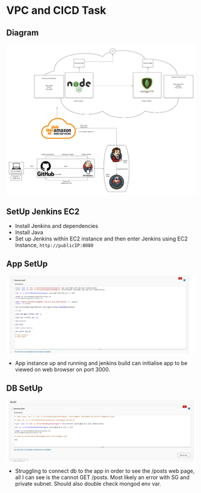 # VPC and CICD Task

## Diagram
![diagram](images/JENKINS_AND_VPC.PNG)

## SetUp Jenkins EC2
- Install Jenkins and dependencies
- Install Java 
- Set up Jenkins within EC2 instance and then enter Jenkins using EC2 Instance, `http://publicIP:8080`


## App SetUp
![app code](images/app_code.PNG)
- App instance up and running and jenkins build can initialise app to be viewed on web browser on port 3000. 

## DB SetUp
![DB Code](images/db_code.PNG)
- Struggling to connect db to the app in order to see the /posts web page, all I can see is the cannot GET /posts. Most likely an error with SG and private subnet. Should also double check mongod env var. 
